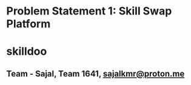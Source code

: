 # Problem Statement 1: Skill Swap Platform

# skilldoo

## Team - Sajal, Team 1641, sajalkmr@proton.me
